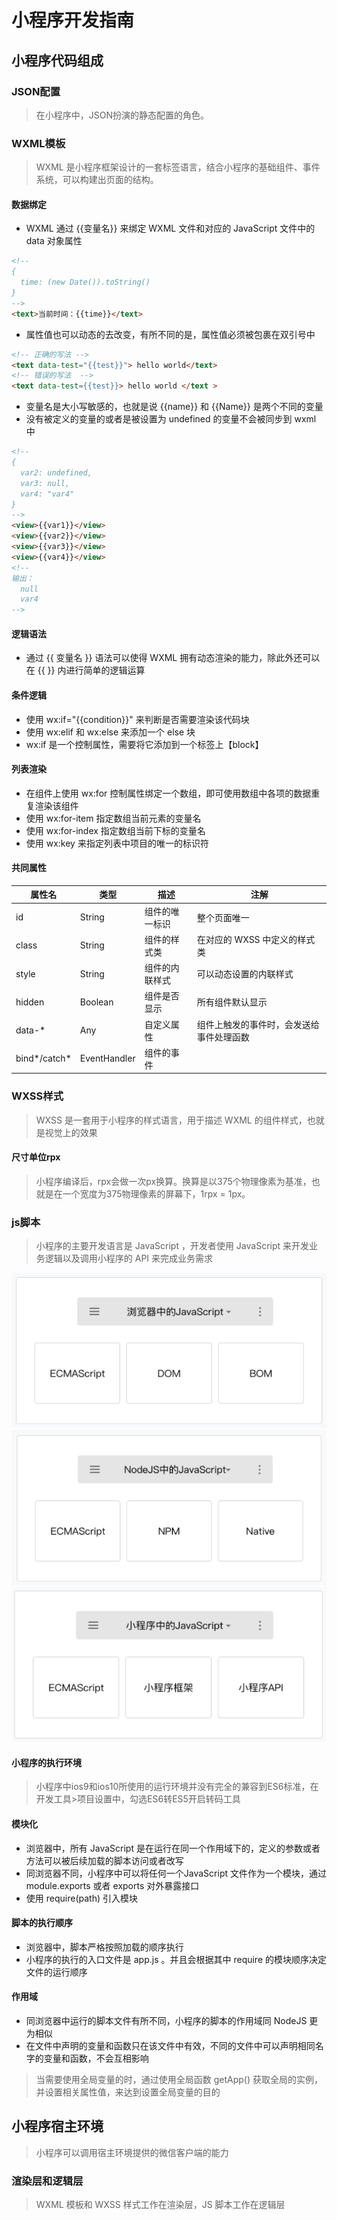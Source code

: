 # 小程序开发指南

## 小程序代码组成

### JSON配置

> 在小程序中，JSON扮演的静态配置的角色。

### WXML模板

> WXML 是小程序框架设计的一套标签语言，结合小程序的基础组件、事件系统，可以构建出页面的结构。

#### 数据绑定

* WXML 通过 {{变量名}} 来绑定 WXML 文件和对应的 JavaScript 文件中的 data 对象属性

```html wxml
<!--
{
  time: (new Date()).toString()
}
-->
<text>当前时间：{{time}}</text>
```

* 属性值也可以动态的去改变，有所不同的是，属性值必须被包裹在双引号中

```html wxml
<!-- 正确的写法 -->
<text data-test="{{test}}"> hello world</text>
<!-- 错误的写法  -->
<text data-test={{test}}> hello world </text >
```

* 变量名是大小写敏感的，也就是说 {{name}} 和 {{Name}} 是两个不同的变量
* 没有被定义的变量的或者是被设置为 undefined 的变量不会被同步到 wxml 中

```html wxml
<!--
{
  var2: undefined,
  var3: null,
  var4: "var4"
}
-->
<view>{{var1}}</view>
<view>{{var2}}</view>
<view>{{var3}}</view>
<view>{{var4}}</view>
<!--
输出：
  null
  var4
-->
```

#### 逻辑语法

* 通过 {{ 变量名 }} 语法可以使得 WXML 拥有动态渲染的能力，除此外还可以在 {{ }} 内进行简单的逻辑运算

#### 条件逻辑

* 使用 wx:if="{{condition}}" 来判断是否需要渲染该代码块
* 使用 wx:elif 和 wx:else 来添加一个 else 块
* wx:if 是一个控制属性，需要将它添加到一个标签上【block】

#### 列表渲染

* 在组件上使用 wx:for 控制属性绑定一个数组，即可使用数组中各项的数据重复渲染该组件
* 使用 wx:for-item 指定数组当前元素的变量名
* 使用 wx:for-index 指定数组当前下标的变量名
* 使用 wx:key 来指定列表中项目的唯一的标识符

#### 共同属性

| 属性名 | 类型 | 描述 | 注解 |
| -- | -- | -- | -- |
| id | String | 组件的唯一标识 | 整个页面唯一 |
| class | String | 组件的样式类 | 在对应的 WXSS 中定义的样式类 |
| style | String | 组件的内联样式 | 可以动态设置的内联样式 |
| hidden | Boolean | 组件是否显示 | 所有组件默认显示 |
| data-* | Any | 自定义属性 | 组件上触发的事件时，会发送给事件处理函数 |
| bind*/catch* | EventHandler | 组件的事件 |

### WXSS样式

> WXSS 是一套用于小程序的样式语言，用于描述 WXML 的组件样式，也就是视觉上的效果

#### 尺寸单位rpx

> 小程序编译后，rpx会做一次px换算。换算是以375个物理像素为基准，也就是在一个宽度为375物理像素的屏幕下，1rpx = 1px。

### js脚本

> 小程序的主要开发语言是 JavaScript ，开发者使用 JavaScript 来开发业务逻辑以及调用小程序的 API 来完成业务需求

![浏览器中的js](./img/浏览器中的js.png)
![Nodejs中的js](./img/Nodejs中的js.png)
![小程序中的js](./img/小程序中的js.png)

#### 小程序的执行环境

> 小程序中ios9和ios10所使用的运行环境并没有完全的兼容到ES6标准，在开发工具>项目设置中，勾选ES6转ES5开启转码工具

#### 模块化

* 浏览器中，所有 JavaScript 是在运行在同一个作用域下的，定义的参数或者方法可以被后续加载的脚本访问或者改写
* 同浏览器不同，小程序中可以将任何一个JavaScript 文件作为一个模块，通过module.exports 或者 exports 对外暴露接口
* 使用 require(path) 引入模块

#### 脚本的执行顺序

* 浏览器中，脚本严格按照加载的顺序执行
* 小程序的执行的入口文件是 app.js 。并且会根据其中 require 的模块顺序决定文件的运行顺序

#### 作用域

* 同浏览器中运行的脚本文件有所不同，小程序的脚本的作用域同 NodeJS 更为相似
* 在文件中声明的变量和函数只在该文件中有效，不同的文件中可以声明相同名字的变量和函数，不会互相影响

> 当需要使用全局变量的时，通过使用全局函数 getApp() 获取全局的实例，并设置相关属性值，来达到设置全局变量的目的

## 小程序宿主环境

> 小程序可以调用宿主环境提供的微信客户端的能力

### 渲染层和逻辑层

> WXML 模板和 WXSS 样式工作在渲染层，JS 脚本工作在逻辑层

